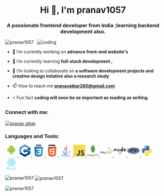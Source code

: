 <h1 align="center">Hi 👋, I'm pranav1057</h1>
<h3 align="center">A passionate frontend developer from India ;learning backend development also.</h3>
<img align="right" alt="coding" width="400" src="https://img.freepik.com/free-vector/online-games-addiction-concept-illustration_114360-2014.jpg?uid=R181363321&ga=GA1.1.196716746.1718827225&semt=ais_hybrid">

<p align="left"> <img src="https://komarev.com/ghpvc/?username=pranav1057&label=Profile%20views&color=0e75b6&style=flat" alt="pranav1057" /> </p>

- 🔭 I’m currently working on **advance front-end website's**

- 🌱 I’m currently learning **full-stack development ,**

- 👯 I’m looking to collaborate on **a software development projects and creative design initative also a research study**

- 📫 How to reach me **pranavatkar260@gmail.com**

- ⚡ Fun fact **coding will soon be as important as reading as writing.**

<h3 align="left">Connect with me:</h3>
<p align="left">
<a href="https://linkedin.com/in/pranav atkar" target="blank"><img align="center" src="https://raw.githubusercontent.com/rahuldkjain/github-profile-readme-generator/master/src/images/icons/Social/linked-in-alt.svg" alt="pranav atkar" height="30" width="40" /></a>
</p>

<h3 align="left">Languages and Tools:</h3>
<p align="left"> <a href="https://developer.android.com" target="_blank" rel="noreferrer"> <img src="https://raw.githubusercontent.com/devicons/devicon/master/icons/android/android-original-wordmark.svg" alt="android" width="40" height="40"/> </a> <a href="https://www.w3schools.com/cpp/" target="_blank" rel="noreferrer"> <img src="https://raw.githubusercontent.com/devicons/devicon/master/icons/cplusplus/cplusplus-original.svg" alt="cplusplus" width="40" height="40"/> </a> <a href="https://www.w3schools.com/css/" target="_blank" rel="noreferrer"> <img src="https://raw.githubusercontent.com/devicons/devicon/master/icons/css3/css3-original-wordmark.svg" alt="css3" width="40" height="40"/> </a> <a href="https://www.w3.org/html/" target="_blank" rel="noreferrer"> <img src="https://raw.githubusercontent.com/devicons/devicon/master/icons/html5/html5-original-wordmark.svg" alt="html5" width="40" height="40"/> </a> <a href="https://www.java.com" target="_blank" rel="noreferrer"> <img src="https://raw.githubusercontent.com/devicons/devicon/master/icons/java/java-original.svg" alt="java" width="40" height="40"/> </a> <a href="https://developer.mozilla.org/en-US/docs/Web/JavaScript" target="_blank" rel="noreferrer"> <img src="https://raw.githubusercontent.com/devicons/devicon/master/icons/javascript/javascript-original.svg" alt="javascript" width="40" height="40"/> </a> <a href="https://www.mongodb.com/" target="_blank" rel="noreferrer"> <img src="https://raw.githubusercontent.com/devicons/devicon/master/icons/mongodb/mongodb-original-wordmark.svg" alt="mongodb" width="40" height="40"/> </a> <a href="https://www.mysql.com/" target="_blank" rel="noreferrer"> <img src="https://raw.githubusercontent.com/devicons/devicon/master/icons/mysql/mysql-original-wordmark.svg" alt="mysql" width="40" height="40"/> </a> <a href="https://nodejs.org" target="_blank" rel="noreferrer"> <img src="https://raw.githubusercontent.com/devicons/devicon/master/icons/nodejs/nodejs-original-wordmark.svg" alt="nodejs" width="40" height="40"/> </a> <a href="https://www.php.net" target="_blank" rel="noreferrer"> <img src="https://raw.githubusercontent.com/devicons/devicon/master/icons/php/php-original.svg" alt="php" width="40" height="40"/> </a> <a href="https://www.python.org" target="_blank" rel="noreferrer"> <img src="https://raw.githubusercontent.com/devicons/devicon/master/icons/python/python-original.svg" alt="python" width="40" height="40"/> </a> <a href="https://reactjs.org/" target="_blank" rel="noreferrer"> <img src="https://raw.githubusercontent.com/devicons/devicon/master/icons/react/react-original-wordmark.svg" alt="react" width="40" height="40"/> </a> </p>

<p><img align="left" src="https://github-readme-stats.vercel.app/api/top-langs?username=pranav1057&show_icons=true&locale=en&layout=compact" alt="pranav1057" /></p>

<p>&nbsp;<img align="center" src="https://github-readme-stats.vercel.app/api?username=pranav1057&show_icons=true&locale=en" alt="pranav1057" /></p>

<p><img align="center" src="https://github-readme-streak-stats.herokuapp.com/?user=pranav1057&" alt="pranav1057" /></p>
